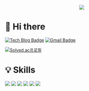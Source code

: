 <p align='center'>
  <img src="https://capsule-render.vercel.app/api?type=waving&color=2692ee&height=150&section=header&text=AnGyeongjun%20:)&%20render&fontSize=90&animation=twinkling"/>
</p>

# 👋 Hi there
[![Tech Blog Badge](http://img.shields.io/badge/-Blog-black?style=flat-square&logo=github&link=https://velog.io/@blue4683)](https://velog.io/@blue4683)
[![Gmail Badge](https://img.shields.io/badge/an4683@gmail.com-d14836?style=flat-square&logo=Gmail&logoColor=white&link=mailto:an4683@gmail.com)](mailto:an4683@gmail.com)

[![Solved.ac프로필](http://mazassumnida.wtf/api/v2/generate_badge?boj=blue4683)](https://solved.ac/blue4683)

# 💡 Skills
<p>
  <img src="https://img.shields.io/badge/Python-3776AB?style=for-the-badge&logo=Python&logoColor=white">
  <img src="https://img.shields.io/badge/TensorFlow-FF6F00?style=for-the-badge&logo=TensorFlow&logoColor=white">
  <img src="https://img.shields.io/badge/Django-092E20?style=for-the-badge&logo=django&logoColor=white">
  <img src="https://img.shields.io/badge/Vue.js-4FC08D?style=for-the-badge&logo=vuedotjs&logoColor=white">
  <img src="https://img.shields.io/badge/React-61DAFB?style=for-the-badge&logo=react&logoColor=white">
  <img src="https://img.shields.io/badge/Typescript-3178C6?style=for-the-badge&logo=typescript&logoColor=white">
</p>
